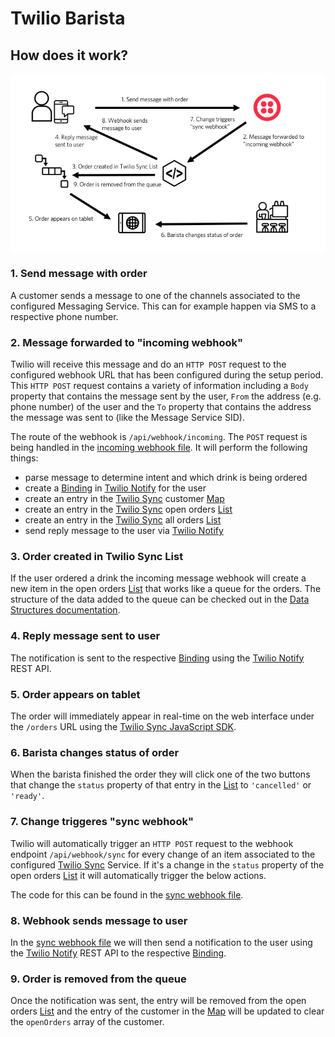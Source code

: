 # Twilio Barista

## How does it work?

![Diagram](../resources/barista-diagram.png)

### 1. Send message with order

A customer sends a message to one of the channels associated to the configured Messaging Service. This can for example happen via SMS to a respective phone number.

### 2. Message forwarded to "incoming webhook"

Twilio will receive this message and do an `HTTP POST` request to the configured webhook URL that has been configured during the setup period. This `HTTP POST` request contains a variety of information including a `Body` property that contains the message sent by the user, `From` the address (e.g. phone number) of the user and the `To` property that contains the address the message was sent to (like the Message Service SID).

The route of the webhook is `/api/webhook/incoming`. The `POST` request is being handled in the [incoming webhook file]. It will perform the following things:

- parse message to determine intent and which drink is being ordered
- create a [Binding] in [Twilio Notify] for the user
- create an entry in the [Twilio Sync] customer [Map]
- create an entry in the [Twilio Sync] open orders [List]
- create an entry in the [Twilio Sync] all orders [List]
- send reply message to the user via [Twilio Notify]

### 3. Order created in Twilio Sync List

If the user ordered a drink the incoming message webhook will create a new item in the open orders [List] that works like a queue for the orders. The structure of the data added to the queue can be checked out in the [Data Structures documentation].

### 4. Reply message sent to user

The notification is sent to the respective [Binding] using the [Twilio Notify] REST API. 

### 5. Order appears on tablet

The order will immediately appear in real-time on the web interface under the `/orders` URL using the [Twilio Sync JavaScript SDK].

### 6. Barista changes status of order

When the barista finished the order they will click one of the two buttons that change the `status` property of that entry in the [List] to `'cancelled'` or `'ready'`.

### 7. Change triggeres "sync webhook"

Twilio will automatically trigger an `HTTP POST` request to the webhook endpoint `/api/webhook/sync` for every change of an item associated to the configured [Twilio Sync] Service. If it's a change in the `status` property of the open orders [List] it will automatically trigger the below actions.

The code for this can be found in the [sync webhook file]. 

### 8. Webhook sends message to user

In the [sync webhook file] we will then send a notification to the user using the [Twilio Notify] REST API to the respective [Binding]. 

### 9. Order is removed from the queue

Once the notification was sent, the entry will be removed from the open orders [List] and the entry of the customer in the [Map] will be updated to clear the `openOrders` array of the customer.

[incoming webhook file]: ../server/api/webhooks/incoming.js
[sync webhook file]: ../server/api/webhooks/sync.js
[Twilio Notify]: https://www.twilio.com/notify
[Twilio Sync]:https://www.twilio.com/sync
[Binding]: https://www.twilio.com/docs/api/notify/rest/bindings
[Map]: https://www.twilio.com/docs/api/sync/rest/maps
[List]: https://www.twilio.com/docs/api/sync/rest/lists
[Data Structures documentation]: DATA_STRUCTURES.md
[Twilio Sync JavaScript SDK]: https://www.twilio.com/docs/api/sync/quickstart-js